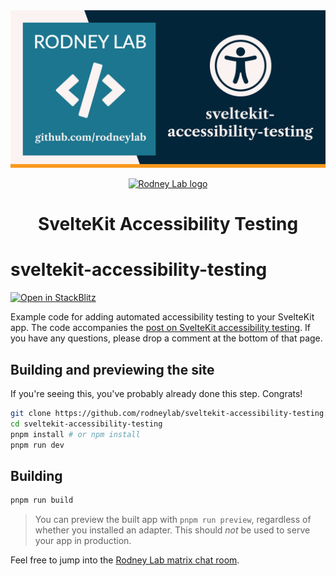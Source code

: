 <img src="./images/rodneylab-github-sveltekit-accessibility-testing.png" alt="Rodney Lab sveltekit-accessibility-testing Github banner">

<p align="center">
  <a aria-label="Open Rodney Lab site" href="https://rodneylab.com" rel="nofollow noopener noreferrer">
    <img alt="Rodney Lab logo" src="https://rodneylab.com/assets/icon.png" width="60" />
  </a>
</p>
<h1 align="center">
  SvelteKit Accessibility Testing
</h1>

# sveltekit-accessibility-testing

[![Open in StackBlitz](https://developer.stackblitz.com/img/open_in_stackblitz.svg)](https://stackblitz.com/github/rodneylab/sveltekit-accessibility-testing)

Example code for adding automated accessibility testing to your SvelteKit app. The code accompanies the <a aria-label="Open Rodney Lab blog post on Svelte Kit accessibility testing" href="https://rodneylab.com/sveltekit-accessibility-testing/">post on SvelteKit accessibility testing</a>. If you have any questions, please drop a comment at the bottom of that page.

## Building and previewing the site

If you're seeing this, you've probably already done this step. Congrats!

```bash
git clone https://github.com/rodneylab/sveltekit-accessibility-testing.git
cd sveltekit-accessibility-testing
pnpm install # or npm install
pnpm run dev
```

## Building

```bash
pnpm run build
```

> You can preview the built app with `pnpm run preview`, regardless of whether you installed an adapter. This should _not_ be used to serve your app in production.

Feel free to jump into the [Rodney Lab matrix chat room](https://matrix.to/#/%23rodney:matrix.org).
